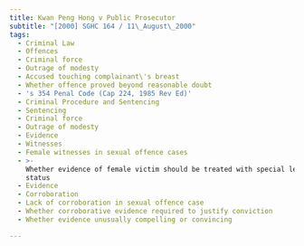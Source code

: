 ```yaml
---
title: Kwan Peng Hong v Public Prosecutor
subtitle: "[2000] SGHC 164 / 11\_August\_2000"
tags:
  - Criminal Law
  - Offences
  - Criminal force
  - Outrage of modesty
  - Accused touching complainant\'s breast
  - Whether offence proved beyond reasonable doubt
  - 's 354 Penal Code (Cap 224, 1985 Rev Ed)'
  - Criminal Procedure and Sentencing
  - Sentencing
  - Criminal force
  - Outrage of modesty
  - Evidence
  - Witnesses
  - Female witnesses in sexual offence cases
  - >-
    Whether evidence of female victim should be treated with special legal
    status
  - Evidence
  - Corroboration
  - Lack of corroboration in sexual offence case
  - Whether corroborative evidence required to justify conviction
  - Whether evidence unusually compelling or convincing

---
```


